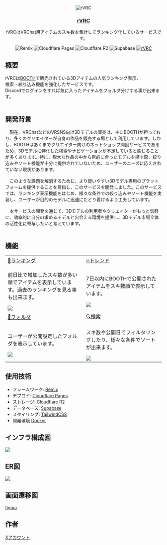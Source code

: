 <div align="center">
  <img src="./app/images/rvrc-logo.svg" alt="rVRC" />
  <h3><a href="https://r-vrc.net/">rVRC</a></h3>
  <p>rVRCはVRChat用アイテムのスキ数を集計してランキング化しているサービスです。</p>

  <img src="https://img.shields.io/badge/Remix-black?logo=remix" alt="Remix" />
  <img src="https://img.shields.io/badge/Cloudflare_Pages-black?logo=cloudflarepages" alt="Cloudflare Pages" />
  <img src="https://img.shields.io/badge/Cloudflare_R2-black?logo=cloudflare" alt="Cloudflare R2" />
  <img src="https://img.shields.io/badge/Supabase-black?logo=supabase" alt="Supabase" />
  <a href="https://x.com/rvrc_v"><img src="https://img.shields.io/badge/rVRC-black?logo=x" alt="rVRC" /></a>
</div>

## 概要

rVRCは[BOOTH](https://booth.pm/ja)で販売されている3Dアイテムの人気ランキング表示、  
検索・絞り込み機能を強化したサービスです。  
Discordでログインをすれば気に入ったアイテムをフォルダ分けする事が出来ます。
<br>
<br>

## 開発背景
　現在、VRChatなどのVRSNS向け3Dモデルの販売は、主にBOOTHが担っており、多くのクリエイターが自身の作品を販売する場として利用しています。しかし、BOOTHはあくまでクリエイター向けのネットショップ開設サービスであるため、3Dモデルに特化した検索やナビゲーションが不足していると感じることが多くあります。特に、膨大な作品の中から目的に合ったモデルを探す際、絞り込みやソート機能が十分に提供されていないため、ユーザーのニーズに応えきれていない現状があります。
<br><br>
　このような課題を解消するために、より使いやすい3Dモデル専用のプラットフォームを提供することを目指し、このサービスを開発しました。このサービスでは、ランキング表示機能をはじめ、様々な条件での絞り込みやソート機能を実装し、ユーザーが目的のモデルに迅速にたどり着けるよう工夫しています。<br><br>
　本サービスの開発を通じて、3Dモデルの利用者やクリエイターがもっと気軽に、効率的に自分の求めるモデルと出会える環境を提供し、3Dモデル市場全体の活性化に寄与したいと考えています。
<br>
<br>

## 機能

<table>
  <tbody>
    <tr>
      <td width="50%">
        <a href="https://r-vrc.net/ranking" target="_blank" rel="noopener noreferrer">👑ランキング</a>
      </td>
      <td width="50%">
        <a href="https://r-vrc.net/trend" target="_blank" rel="noopener noreferrer">🔥トレンド</a>
      </td>
    </tr>
    <tr>
      <td width="50%">
        <p>前日比で増加したスキ数が多い順でアイテムを表示しています。過去のランキングを見る事も出来ます。</p>
        <img src="https://i.gyazo.com/2c7d8bd77742c2c7ea8b95bacd71a131.gif">
      </td>
      <td>
        <p>7日以内にBOOTHで公開されたアイテムをスキ数順で表示しています。</p>
        <img src="https://i.gyazo.com/9404e79da3b534014cb1befbf5c47464.gif">
      </td>
    </tr>
    <tr>
      <td width="50%">
        <a href="https://r-vrc.net/folder" target="_blank" rel="noopener noreferrer">📁フォルダ</a>
      </td>
      <td width="50%">
        <a href="https://r-vrc.net/search" target="_blank" rel="noopener noreferrer">🔍️検索</a>
      </td>
    </tr>
    <tr>
      <td>
        <p>ユーザーが公開設定したフォルダを表示しています。</p>
        <img src="https://i.gyazo.com/a0aaff017b7240f269bd0c5cf4d31ed5.gif">
      </td>
      <td>
        <p>スキ数や公開日でフィルタリングしたり、様々な条件でソートが出来ます。</p>
        <img src="https://i.gyazo.com/1ffd71b7e6fa8bddbd2a6ef10e0e4ab1.gif">
      </td>
    </tr>
  </tbody>
</table>

## 使用技術

- フレームワーク: [Remix](https://remix.run/)
- デプロイ: [Cloudflare Pages](https://www.cloudflare.com/developer-platform/pages/)
- ストレージ: [Cloudflare R2](https://www.cloudflare.com/developer-platform/r2/)
- データベース: [Supabase](https://supabase.com/)
- スタイリング: [TailwindCSS](https://tailwindcss.com/)
- 開発環境 [Docker](https://www.docker.com/)

## インフラ構成図
<img src="https://i.gyazo.com/024bf61b3c2e849af629901c91802747.png">

## ER図
<img src="https://www.mermaidchart.com/raw/07177631-a5eb-4ee4-bacb-8e1d87d92ae2?theme=light&version=v0.1&format=svg">

## 画面遷移図
[figma](https://www.figma.com/design/Xx1tCNx0belvOAJ2cOM4pq/rVRC)

## 作者
<a href="https://x.com/shirano_no" target="_blank" rel="noopener noreferrer">Xアカウント</a>
